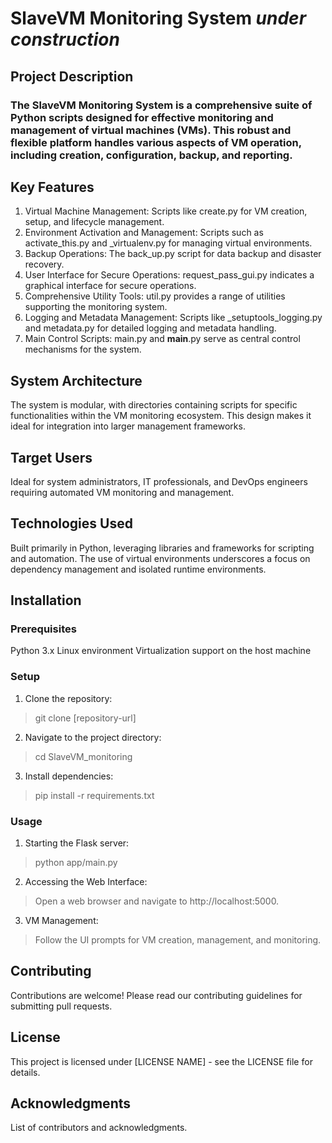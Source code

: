 # SlaveVM Monitoring System *under construction*
## Project Description
### The SlaveVM Monitoring System is a comprehensive suite of Python scripts designed for effective monitoring and management of virtual machines (VMs). This robust and flexible platform handles various aspects of VM operation, including creation, configuration, backup, and reporting.

## Key Features
1. Virtual Machine Management: Scripts like create.py for VM creation, setup, and lifecycle management.
2. Environment Activation and Management: Scripts such as activate_this.py and _virtualenv.py for managing virtual environments.
3. Backup Operations: The back_up.py script for data backup and disaster recovery.
4. User Interface for Secure Operations: request_pass_gui.py indicates a graphical interface for secure operations.
5. Comprehensive Utility Tools: util.py provides a range of utilities supporting the monitoring system.
6. Logging and Metadata Management: Scripts like _setuptools_logging.py and metadata.py for detailed logging and metadata handling.
7. Main Control Scripts: main.py and __main__.py serve as central control mechanisms for the system.
## System Architecture
The system is modular, with directories containing scripts for specific functionalities within the VM monitoring ecosystem. This design makes it ideal for integration into larger management frameworks.

## Target Users
Ideal for system administrators, IT professionals, and DevOps engineers requiring automated VM monitoring and management.

## Technologies Used
Built primarily in Python, leveraging libraries and frameworks for scripting and automation. The use of virtual environments underscores a focus on dependency management and isolated runtime environments.

## Installation
### Prerequisites
Python 3.x
Linux environment
Virtualization support on the host machine
### Setup
1. Clone the repository:
> git clone [repository-url]
2. Navigate to the project directory:
> cd SlaveVM_monitoring
3. Install dependencies:
> pip install -r requirements.txt
### Usage
1. Starting the Flask server:
> python app/main.py
2. Accessing the Web Interface:
> Open a web browser and navigate to http://localhost:5000.
3. VM Management:
> Follow the UI prompts for VM creation, management, and monitoring.
## Contributing
Contributions are welcome! Please read our contributing guidelines for submitting pull requests.

## License
This project is licensed under [LICENSE NAME] - see the LICENSE file for details.

## Acknowledgments
List of contributors and acknowledgments.
